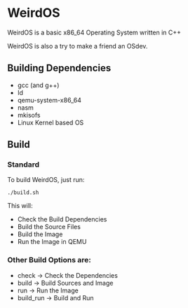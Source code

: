 # WeirdOS

WeirdOS is a basic x86_64 Operating System written in C++

WeirdOS is also a try to make a friend an OSdev.

## Building Dependencies
* gcc (and g++)
* ld
* qemu-system-x86_64
* nasm
* mkisofs
* Linux Kernel based OS

## Build
### Standard
To build WeirdOS, just run:
```shell
./build.sh
```
This will:
* Check the Build Dependencies
* Build the Source Files
* Build the Image
* Run the Image in QEMU

### Other Build Options are:
* check     -> Check the Dependencies
* build     -> Build Sources and Image
* run       -> Run the Image
* build_run -> Build and Run
